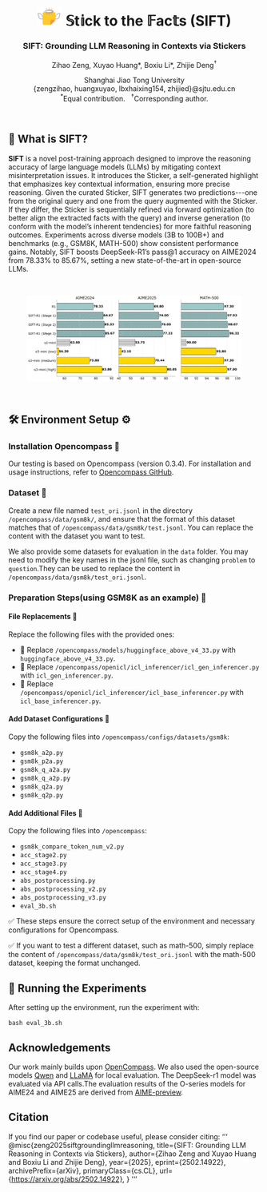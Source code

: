 <div align="center">
  

# <img src="docx/logo.png" width="50"> 𝕊t𝕚ck to the 𝔽ac𝕥s (SIFT)

### SIFT: Grounding LLM Reasoning in Contexts via Stickers

<!-- Authors and affiliations with improved formatting -->
Zihao Zeng, Xuyao Huang*, Boxiu Li*, Zhijie Deng<sup>†</sup><br>

Shanghai Jiao Tong University
<br>
{zengzihao, huangxuyao, lbxhaixing154, zhijied}@sjtu.edu.cn
<br>
<sup>*</sup>Equal contribution. &nbsp; <sup>†</sup>Corresponding author.
<br>

</div>

<br>

## 🧐 What is SIFT?
**SIFT** is a novel post-training approach designed to improve the reasoning accuracy of large language models (LLMs) by mitigating context misinterpretation issues. It introduces the Sticker, a self-generated highlight that emphasizes key contextual information, ensuring more precise reasoning. Given the curated Sticker, SIFT generates two predictions---one from the original query and one from the query augmented with the Sticker. If they differ, the Sticker is sequentially refined via forward optimization (to better align the extracted facts with the query) and inverse generation (to conform with the model’s inherent tendencies) for more faithful reasoning outcomes. Experiments across diverse models (3B to 100B+) and benchmarks (e.g., GSM8K, MATH-500) show consistent performance gains. Notably, SIFT boosts DeepSeek-R1’s pass@1 accuracy on AIME2024 from 78.33% to 85.67%, setting a new state-of-the-art in open-source LLMs.

</div>

<br>

<p align="center">
<img src="docx/comparison.png" width="85%">  <!-- Slightly smaller image, adjust width as needed -->
</p>

<br>

## 🛠️ Environment Setup ⚙️

### **Installation Opencompass 🚀**

Our testing is based on Opencompass (version 0.3.4). For installation and usage instructions, refer to [Opencompass GitHub](https://github.com/open-compass/opencompass).

### **Dataset 📂**
Create a new file named `test_ori.jsonl` in the directory `/opencompass/data/gsm8k/`, and ensure that the format of this dataset matches that of `/opencompass/data/gsm8k/test.jsonl`. You can replace the content with the dataset you want to test.

We also provide some datasets for evaluation in the `data` folder. You may need to modify the key names in the jsonl file, such as changing `problem` to `question`.They can be used to replace the content in `/opencompass/data/gsm8k/test_ori.jsonl`.


### **Preparation Steps(using GSM8K as an example) 🔧**

#### **File Replacements 🔄**
Replace the following files with the provided ones:
- 🔹 Replace `/opencompass/models/huggingface_above_v4_33.py` with `huggingface_above_v4_33.py`.
- 🔹 Replace `/opencompass/openicl/icl_inferencer/icl_gen_inferencer.py` with `icl_gen_inferencer.py`.
- 🔹 Replace `/opencompass/openicl/icl_inferencer/icl_base_inferencer.py` with `icl_base_inferencer.py`.

#### **Add Dataset Configurations 📑**
Copy the following files into `/opencompass/configs/datasets/gsm8k`:
-  `gsm8k_a2p.py`
-  `gsm8k_p2a.py`
-  `gsm8k_q_a2a.py`
-  `gsm8k_q_a2p.py`
-  `gsm8k_q2a.py`
-  `gsm8k_q2p.py`

#### **Add Additional Files 📂**
Copy the following files into `/opencompass`:
-  `gsm8k_compare_token_num_v2.py`
-  `acc_stage2.py`
-  `acc_stage3.py`
-  `acc_stage4.py`
-  `abs_postprocessing.py`
-  `abs_postprocessing_v2.py`
-  `abs_postprocessing_v3.py`
-  `eval_3b.sh`

✅ These steps ensure the correct setup of the environment and necessary configurations for Opencompass.

✅ If you want to test a different dataset, such as math-500, simply replace the content of `/opencompass/data/gsm8k/test_ori.jsonl` with the math-500 dataset, keeping the format unchanged.

## 🚀 Running the Experiments
After setting up the environment, run the experiment with:
```
bash eval_3b.sh
```



## Acknowledgements
Our work mainly builds upon [OpenCompass](https://github.com/open-compass/opencompass). We also used the open-source models [Qwen](https://github.com/QwenLM/Qwen2.5) and [LLaMA](https://github.com/meta-llama/llama3) for local evaluation. The DeepSeek-r1 model was evaluated via API calls.The evaluation results of the O-series models for AIME24 and AIME25 are derived from [AIME-preview](https://github.com/GAIR-NLP/AIME-Preview).


## Citation
If you find our paper or codebase useful, please consider citing:
‘’‘
@misc{zeng2025siftgroundingllmreasoning,
      title={SIFT: Grounding LLM Reasoning in Contexts via Stickers}, 
      author={Zihao Zeng and Xuyao Huang and Boxiu Li and Zhijie Deng},
      year={2025},
      eprint={2502.14922},
      archivePrefix={arXiv},
      primaryClass={cs.CL},
      url={https://arxiv.org/abs/2502.14922}, 
}
’‘’
